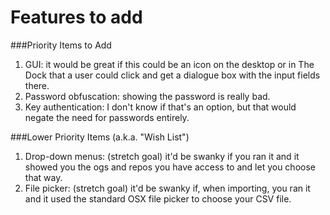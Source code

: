 Features to add
===============

###Priority Items to Add

1. GUI: it would be great if this could be an icon on the desktop or in The Dock that a user could click and get a dialogue box with the input fields there.
2. Password obfuscation: showing the password is really bad.
3. Key authentication: I don't know if that's an option, but that would negate the need for passwords entirely.


###Lower Priority Items (a.k.a. "Wish List") 

1. Drop-down menus: (stretch goal) it'd be swanky if you ran it and it showed you the ogs and repos you have access to and let you choose that way.
2. File picker: (stretch goal) it'd be swanky if, when importing, you ran it and it used the standard OSX file picker to choose your CSV file.
